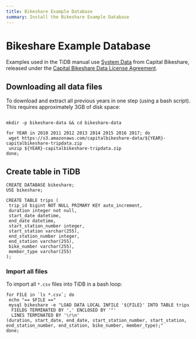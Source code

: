 ```yaml
---
title: Bikeshare Example Database
summary: Install the Bikeshare Example Database
---
```


# Bikeshare Example Database

Examples used in the TiDB manual use [System Data](https://www.capitalbikeshare.com/system-data) from 
Capital Bikeshare, released under the [Capital Bikeshare Data License Agreement](https://www.capitalbikeshare.com/data-license-agreement).

## Downloading all data files

To download and extract all previous years in one step (using a bash script).  This requires approximately 3GB of disk space:

```

mkdir -p bikeshare-data && cd bikeshare-data

for YEAR in 2010 2011 2012 2013 2014 2015 2016 2017; do
 wget https://s3.amazonaws.com/capitalbikeshare-data/${YEAR}-capitalbikeshare-tripdata.zip
 unzip ${YEAR}-capitalbikeshare-tripdata.zip
done;

```

## Create table in TiDB

```
CREATE DATABASE bikeshare;
USE bikeshare;

CREATE TABLE trips (
 trip_id bigint NOT NULL PRIMARY KEY auto_increment,
 duration integer not null,
 start_date datetime,
 end_date datetime,
 start_station_number integer,
 start_station varchar(255),
 end_station_number integer,
 end_station varchar(255),
 bike_number varchar(255),
 member_type varchar(255)
);
```

### Import all files

To import all `*.csv` files into TiDB in a bash loop:

```
for FILE in `ls *.csv`; do
 echo "== $FILE =="
 mysql bikeshare -e "LOAD DATA LOCAL INFILE '${FILE}' INTO TABLE trips
  FIELDS TERMINATED BY ',' ENCLOSED BY '"'
  LINES TERMINATED BY '\r\n'
(duration, start_date, end_date, start_station_number, start_station, end_station_number, end_station, bike_number, member_type);"
done;
```
